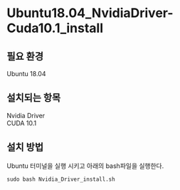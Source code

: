 # Ubuntu18.04_NvidiaDriver-Cuda10.1_install

## 필요 환경
Ubuntu 18.04

## 설치되는 항목
Nvidia Driver\
CUDA 10.1

## 설치 방법
Ubuntu 터미널을 실행 시키고 아래의 bash파일을 실행한다.
~~~
sudo bash Nvidia_Driver_install.sh
~~~
